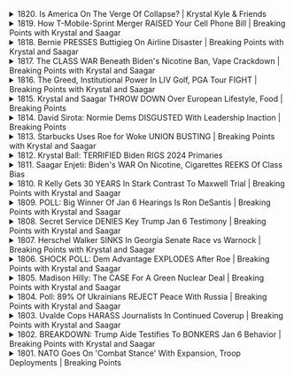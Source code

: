<details>
<summary>1820. Is America On The Verge Of Collapse? | Krystal Kyle & Friends</summary><br>

<a href="https://www.youtube.com/watch?v=Z3Q44ge-gwE" target="_blank">
    <img src="https://img.youtube.com/vi/Z3Q44ge-gwE/maxresdefault.jpg" 
        alt="[Youtube]" width="200">
</a>

# Is America On The Verge Of Collapse? | Krystal Kyle & Friends


</details>

<details>
<summary>1819. How T-Mobile-Sprint Merger RAISED Your Cell Phone Bill | Breaking Points with Krystal and Saagar</summary><br>

<a href="https://www.youtube.com/watch?v=kcRTu2e-6_Y" target="_blank">
    <img src="https://img.youtube.com/vi/kcRTu2e-6_Y/maxresdefault.jpg" 
        alt="[Youtube]" width="200">
</a>

# How T-Mobile-Sprint Merger RAISED Your Cell Phone Bill | Breaking Points with Krystal and Saagar


</details>

<details>
<summary>1818. Bernie PRESSES Buttigieg On Airline Disaster | Breaking Points with Krystal and Saagar</summary><br>

<a href="https://www.youtube.com/watch?v=UNWTpcuAKy8" target="_blank">
    <img src="https://img.youtube.com/vi/UNWTpcuAKy8/maxresdefault.jpg" 
        alt="[Youtube]" width="200">
</a>

# Bernie PRESSES Buttigieg On Airline Disaster | Breaking Points with Krystal and Saagar


</details>

<details>
<summary>1817. The CLASS WAR Beneath Biden's Nicotine Ban, Vape Crackdown | Breaking Points with Krystal and Saagar</summary><br>

<a href="https://www.youtube.com/watch?v=N_LIuLGvrpU" target="_blank">
    <img src="https://img.youtube.com/vi/N_LIuLGvrpU/maxresdefault.jpg" 
        alt="[Youtube]" width="200">
</a>

# The CLASS WAR Beneath Biden's Nicotine Ban, Vape Crackdown | Breaking Points with Krystal and Saagar


</details>

<details>
<summary>1816. The Greed, Institutional Power In LIV Golf, PGA Tour FIGHT | Breaking Points with Krystal and Saagar</summary><br>

<a href="https://www.youtube.com/watch?v=L1L5lY99l2o" target="_blank">
    <img src="https://img.youtube.com/vi/L1L5lY99l2o/maxresdefault.jpg" 
        alt="[Youtube]" width="200">
</a>

# The Greed, Institutional Power In LIV Golf, PGA Tour FIGHT | Breaking Points with Krystal and Saagar


</details>

<details>
<summary>1815. Krystal and Saagar THROW DOWN Over European Lifestyle, Food | Breaking Points</summary><br>

<a href="https://www.youtube.com/watch?v=dwJotb4pf0w" target="_blank">
    <img src="https://img.youtube.com/vi/dwJotb4pf0w/maxresdefault.jpg" 
        alt="[Youtube]" width="200">
</a>

# Krystal and Saagar THROW DOWN Over European Lifestyle, Food | Breaking Points


</details>

<details>
<summary>1814. David Sirota: Normie Dems DISGUSTED With Leadership Inaction | Breaking Points</summary><br>

<a href="https://www.youtube.com/watch?v=T3EDCXpRYzQ" target="_blank">
    <img src="https://img.youtube.com/vi/T3EDCXpRYzQ/maxresdefault.jpg" 
        alt="[Youtube]" width="200">
</a>

# David Sirota: Normie Dems DISGUSTED With Leadership Inaction | Breaking Points


</details>

<details>
<summary>1813. Starbucks Uses Roe for Woke UNION BUSTING | Breaking Points with Krystal and Saagar</summary><br>

<a href="https://www.youtube.com/watch?v=FZgUdFCMVnk" target="_blank">
    <img src="https://img.youtube.com/vi/FZgUdFCMVnk/maxresdefault.jpg" 
        alt="[Youtube]" width="200">
</a>

# Starbucks Uses Roe for Woke UNION BUSTING | Breaking Points with Krystal and Saagar


</details>

<details>
<summary>1812. Krystal Ball: TERRIFIED Biden RIGS 2024 Primaries</summary><br>

<a href="https://www.youtube.com/watch?v=wtzkaI-bxiA" target="_blank">
    <img src="https://img.youtube.com/vi/wtzkaI-bxiA/maxresdefault.jpg" 
        alt="[Youtube]" width="200">
</a>

# Krystal Ball: TERRIFIED Biden RIGS 2024 Primaries


</details>

<details>
<summary>1811. Saagar Enjeti: Biden's WAR On Nicotine, Cigarettes REEKS Of Class Bias</summary><br>

<a href="https://www.youtube.com/watch?v=y098i_BC9hg" target="_blank">
    <img src="https://img.youtube.com/vi/y098i_BC9hg/maxresdefault.jpg" 
        alt="[Youtube]" width="200">
</a>

# Saagar Enjeti: Biden's WAR On Nicotine, Cigarettes REEKS Of Class Bias


</details>

<details>
<summary>1810. R Kelly Gets 30 YEARS In Stark Contrast To Maxwell Trial | Breaking Points with Krystal and Saagar</summary><br>

<a href="https://www.youtube.com/watch?v=juu7zJIiTC0" target="_blank">
    <img src="https://img.youtube.com/vi/juu7zJIiTC0/maxresdefault.jpg" 
        alt="[Youtube]" width="200">
</a>

# R Kelly Gets 30 YEARS In Stark Contrast To Maxwell Trial | Breaking Points with Krystal and Saagar


</details>

<details>
<summary>1809. POLL: Big Winner Of Jan 6 Hearings Is Ron DeSantis | Breaking Points with Krystal and Saagar</summary><br>

<a href="https://www.youtube.com/watch?v=da6yLBllY5o" target="_blank">
    <img src="https://img.youtube.com/vi/da6yLBllY5o/maxresdefault.jpg" 
        alt="[Youtube]" width="200">
</a>

# POLL: Big Winner Of Jan 6 Hearings Is Ron DeSantis | Breaking Points with Krystal and Saagar


</details>

<details>
<summary>1808. Secret Service DENIES Key Trump Jan 6 Testimony | Breaking Points with Krystal and Saagar</summary><br>

<a href="https://www.youtube.com/watch?v=qgwvJYEUURQ" target="_blank">
    <img src="https://img.youtube.com/vi/qgwvJYEUURQ/maxresdefault.jpg" 
        alt="[Youtube]" width="200">
</a>

# Secret Service DENIES Key Trump Jan 6 Testimony | Breaking Points with Krystal and Saagar


</details>

<details>
<summary>1807. Herschel Walker SINKS In Georgia Senate Race vs Warnock | Breaking Points with Krystal and Saagar</summary><br>

<a href="https://www.youtube.com/watch?v=rbAt6_6E4BE" target="_blank">
    <img src="https://img.youtube.com/vi/rbAt6_6E4BE/maxresdefault.jpg" 
        alt="[Youtube]" width="200">
</a>

# Herschel Walker SINKS In Georgia Senate Race vs Warnock | Breaking Points with Krystal and Saagar


</details>

<details>
<summary>1806. SHOCK POLL: Dem Advantage EXPLODES After Roe | Breaking Points with Krystal and Saagar</summary><br>

<a href="https://www.youtube.com/watch?v=gmnDeDQJ5d8" target="_blank">
    <img src="https://img.youtube.com/vi/gmnDeDQJ5d8/maxresdefault.jpg" 
        alt="[Youtube]" width="200">
</a>

# SHOCK POLL: Dem Advantage EXPLODES After Roe | Breaking Points with Krystal and Saagar


</details>

<details>
<summary>1805. Madison Hilly: The CASE For A Green Nuclear Deal | Breaking Points with Krystal and Saagar</summary><br>

<a href="https://www.youtube.com/watch?v=Wyxjppg_OtM" target="_blank">
    <img src="https://img.youtube.com/vi/Wyxjppg_OtM/maxresdefault.jpg" 
        alt="[Youtube]" width="200">
</a>

# Madison Hilly: The CASE For A Green Nuclear Deal | Breaking Points with Krystal and Saagar


</details>

<details>
<summary>1804. Poll: 89% Of Ukrainians REJECT Peace With Russia | Breaking Points with Krystal and Saagar</summary><br>

<a href="https://www.youtube.com/watch?v=TnPRmpgsFCE" target="_blank">
    <img src="https://img.youtube.com/vi/TnPRmpgsFCE/maxresdefault.jpg" 
        alt="[Youtube]" width="200">
</a>

# Poll: 89% Of Ukrainians REJECT Peace With Russia | Breaking Points with Krystal and Saagar


</details>

<details>
<summary>1803. Uvalde Cops HARASS Journalists In Continued Coverup | Breaking Points with Krystal and Saagar</summary><br>

<a href="https://www.youtube.com/watch?v=eW7GsddWeHw" target="_blank">
    <img src="https://img.youtube.com/vi/eW7GsddWeHw/maxresdefault.jpg" 
        alt="[Youtube]" width="200">
</a>

# Uvalde Cops HARASS Journalists In Continued Coverup | Breaking Points with Krystal and Saagar


</details>

<details>
<summary>1802. BREAKDOWN: Trump Aide Testifies To BONKERS Jan 6 Behavior | Breaking Points with Krystal and Saagar</summary><br>

<a href="https://www.youtube.com/watch?v=lr339jLaEek" target="_blank">
    <img src="https://img.youtube.com/vi/lr339jLaEek/maxresdefault.jpg" 
        alt="[Youtube]" width="200">
</a>

# BREAKDOWN: Trump Aide Testifies To BONKERS Jan 6 Behavior | Breaking Points with Krystal and Saagar


</details>

<details>
<summary>1801. NATO Goes On 'Combat Stance' With Expansion, Troop Deployments | Breaking Points</summary><br>

<a href="https://www.youtube.com/watch?v=CsvyEfIBvtA" target="_blank">
    <img src="https://img.youtube.com/vi/CsvyEfIBvtA/maxresdefault.jpg" 
        alt="[Youtube]" width="200">
</a>

# NATO Goes On 'Combat Stance' With Expansion, Troop Deployments | Breaking Points


</details>

